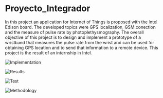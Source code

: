 # Proyecto_Integrador

  In this project an application for Internet of Things is proposed with the Intel Edison board. The developed topics were GPS localization, GSM conection and the measure of pulse rate by photoplethysmography.
  The overall objective of this project is to design and implement a prototype of a wristband that measures the pulse rate from the wrist and can be used for obtaining GPS location and to send that information to a remote device.
  This project is the result of an internship in Intel.

![Implementation](https://cloud.githubusercontent.com/assets/10567204/17825444/110e7704-663f-11e6-8753-b5e166150025.jpg)

![Results](https://cloud.githubusercontent.com/assets/10567204/17825449/15182174-663f-11e6-90f0-2dd947037f2c.jpg)

![Test](https://cloud.githubusercontent.com/assets/10567204/17825453/17aea5ca-663f-11e6-81f6-c817baaf0393.jpg)

![Methodology](https://cloud.githubusercontent.com/assets/10567204/17825456/194dde3c-663f-11e6-8685-fb5e16f04bb1.jpg)
